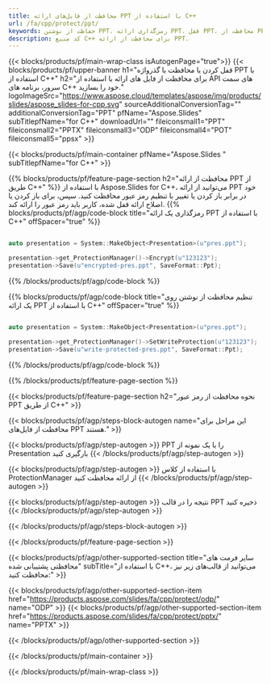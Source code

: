 ```yaml
---
title: محافظت از فایل‌های ارائه PPT با استفاده از C++
url: /fa/cpp/protect/ppt/
keywords: حفاظت از نوشتن PPT، رمزگذاری ارائه PPT، قفل PPT، محافظت از PPT
description: کد منبع C++ برای محافظت از ارائه PPT.
---
```


{{< blocks/products/pf/main-wrap-class isAutogenPage="true">}}
{{< blocks/products/pf/upper-banner h1="قفل کردن یا محافظت با گذرواژه PPT با استفاده از C++" h2="برای محافظت از فایل های ارائه با استفاده از API های سمت سرور، برنامه های C++ خود را بسازید." logoImageSrc="https://www.aspose.cloud/templates/aspose/img/products/slides/aspose_slides-for-cpp.svg" sourceAdditionalConversionTag="" additionalConversionTag="PPT" pfName="Aspose.Slides" subTitlepfName="for C++" downloadUrl="" fileiconsmall1="PPT" fileiconsmall2="PPTX" fileiconsmall3="ODP" fileiconsmall4="POT" fileiconsmall5="ppsx" >}}

{{< blocks/products/pf/main-container pfName="Aspose.Slides " subTitlepfName="for C++" >}}

{{% blocks/products/pf/feature-page-section  h2="محافظت از ارائه PPT از طریق C++" %}}
با استفاده از Aspose.Slides for C++، می‌توانید از ارائه PPT خود در برابر باز کردن یا تغییر با تنظیم رمز عبور محافظت کنید. سپس، برای باز کردن یا اصلاح ارائه قفل شده، کاربر باید رمز عبور را ارائه کند.
{{% blocks/products/pf/agp/code-block title="رمزگذاری یک ارائه PPT با استفاده از C++" offSpacer="true" %}}

```cpp

auto presentation = System::MakeObject<Presentation>(u"pres.ppt");

presentation->get_ProtectionManager()->Encrypt(u"123123");
presentation->Save(u"encrypted-pres.ppt", SaveFormat::Ppt);
```

{{% /blocks/products/pf/agp/code-block %}}

{{% blocks/products/pf/agp/code-block title="تنظیم محافظت از نوشتن روی یک ارائه PPT با استفاده از C++" offSpacer="true" %}}

```cpp

auto presentation = System::MakeObject<Presentation>(u"pres.ppt");

presentation->get_ProtectionManager()->SetWriteProtection(u"123123");
presentation->Save(u"write-protected-pres.ppt", SaveFormat::Ppt);
```

{{% /blocks/products/pf/agp/code-block %}}

{{% /blocks/products/pf/feature-page-section %}}

{{< blocks/products/pf/feature-page-section  h2="نحوه محافظت از رمز عبور PPT از طریق C++" >}}

{{< blocks/products/pf/agp/steps-block-autogen name="این مراحل برای محافظت از فایل‌های PPT هستند." >}}

{{< blocks/products/pf/agp/step-autogen >}}
PPT را با یک نمونه از Presentation بارگیری کنید
{{< /blocks/products/pf/agp/step-autogen >}}

{{< blocks/products/pf/agp/step-autogen >}}
با استفاده از کلاس ProtectionManager از ارائه محافظت کنید
{{< /blocks/products/pf/agp/step-autogen >}}

{{< blocks/products/pf/agp/step-autogen >}}
نتیجه را در قالب PPT ذخیره کنید
{{< /blocks/products/pf/agp/step-autogen >}}

{{< /blocks/products/pf/agp/steps-block-autogen >}}

{{< /blocks/products/pf/feature-page-section >}}

{{< blocks/products/pf/agp/other-supported-section title="سایر فرمت های محافظتی پشتیبانی شده" subTitle="با استفاده از C++، می‌توانید از قالب‌های زیر نیز محافظت کنید:" >}}

{{< blocks/products/pf/agp/other-supported-section-item href="https://products.aspose.com/slides/fa/cpp/protect/odp/" name="ODP" >}}
{{< blocks/products/pf/agp/other-supported-section-item href="https://products.aspose.com/slides/fa/cpp/protect/pptx/" name="PPTX" >}}


{{< /blocks/products/pf/agp/other-supported-section >}}

{{< /blocks/products/pf/main-container >}}
    
{{< /blocks/products/pf/main-wrap-class >}}
